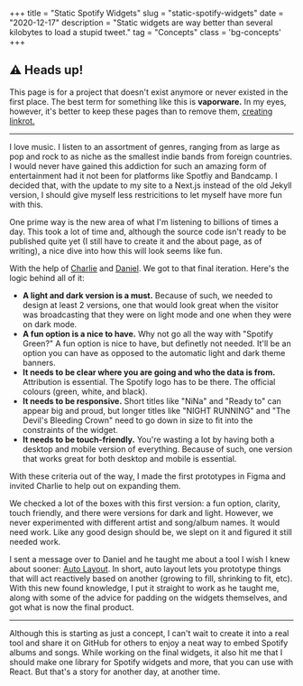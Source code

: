+++
title = "Static Spotify Widgets"
slug = "static-spotify-widgets"
date = "2020-12-17"
description = "Static widgets are way better than several kilobytes to load a stupid tweet."
tag = "Concepts"
class = 'bg-concepts'
+++

## ⚠️ Heads up!
This page is for a project that doesn't exist anymore or never existed in the first place. The best term for something like this is **vaporware.** In my eyes, however, it's better to keep these pages than to remove them, [creating linkrot.](@/blog/linkrot.md)

---

I love music. I listen to an assortment of genres, ranging from as large as pop and rock to as niche as the smallest indie bands from foreign countries. I would never have gained this addiction for such an amazing form of entertainment had it not been for platforms like Spotfiy and Bandcamp. I decided that, with the update to my site to a Next.js instead of the old Jekyll version, I should give myself less restricitions to let myself have more fun with this.

One prime way is the new area of what I'm listening to billions of times a day. This took a lot of time and, although the source code isn't ready to be published quite yet (I still have to create it and the about page, as of writing), a nice dive into how this will look seems like fun.

With the help of [Charlie](https://epic4809.github.io) and [Daniel](https://daniel.cafe). We got to that final iteration. Here's the logic behind all of it:

- **A light and dark version is a must.** Because of such, we needed to design at least 2 versions, one that would look great when the visitor was broadcasting that they were on light mode and one when they were on dark mode.
- **A fun option is a nice to have.** Why not go all the way with "Spotify Green?" A fun option is nice to have, but definetly not needed. It'll be an option you can have as opposed to the automatic light and dark theme banners.
- **It needs to be clear where you are going and who the data is from.** Attribution is essential. The Spotify logo has to be there. The official colours (green, white, and black).
- **It needs to be responsive.** Short titles like "NiNa" and "Ready to" can appear big and proud, but longer titles like "NIGHT RUNNING" and "The Devil's Bleeding Crown" need to go down in size to fit into the constraints of the widget.
- **It needs to be touch-friendly.** You're wasting a lot by having both a desktop and mobile version of everything. Because of such, one version that works great for both desktop and mobile is essential.

With these criteria out of the way, I made the first prototypes in Figma and invited Charlie to help out on expanding them.


We checked a lot of the boxes with this first version: a fun option, clarity, touch friendly, and there were versions for dark and light. However, we never experimented with different artist and song/album names. It would need work. Like any good design should be, we slept on it and figured it still needed work.

I sent a message over to Daniel and he taught me about a tool I wish I knew about sooner: [Auto Layout](https://help.figma.com/hc/en-us/articles/360040451373). In short, auto layout lets you prototype things that will act reactively based on another (growing to fill, shrinking to fit, etc). With this new found knowledge, I put it straight to work as he taught me, along with some of the advice for padding on the widgets themselves, and got what is now the final product.

---

Although this is starting as just a concept, I can't wait to create it into a real tool and share it on GitHub for others to enjoy a neat way to embed Spotify albums and songs. While working on the final widgets, it also hit me that I should make one library for Spotify widgets and more, that you can use with React. But that's a story for another day, at another time.

